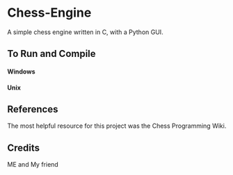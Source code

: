 # Chess-Engine
A simple chess engine written in C, with a Python GUI.

## To Run and Compile
#### Windows
#### Unix

## References
The most helpful resource for this project was the Chess Programming Wiki.

## Credits
ME and My friend